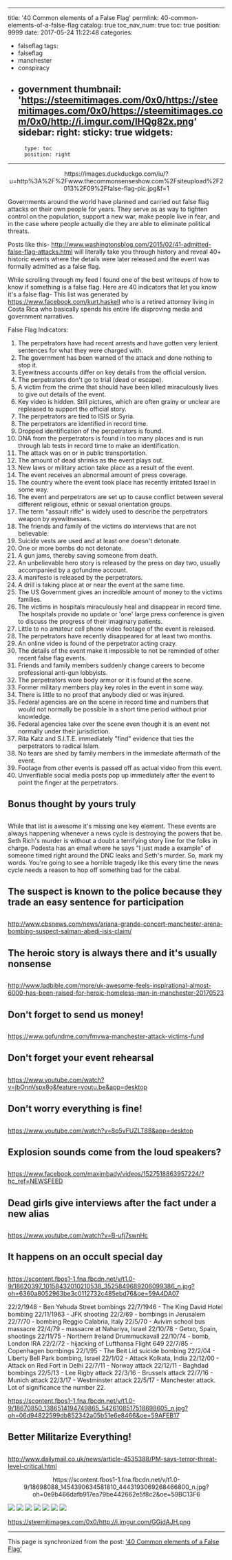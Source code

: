 
---
title: '40 Common elements of a False Flag'
permlink: 40-common-elements-of-a-false-flag
catalog: true
toc_nav_num: true
toc: true
position: 9999
date: 2017-05-24 11:22:48
categories:
- falseflag
tags:
- falseflag
- manchester
- conspiracy
- government
thumbnail: 'https://steemitimages.com/0x0/https://steemitimages.com/0x0/https://steemitimages.com/0x0/http://i.imgur.com/lHQg82x.png'
sidebar:
    right:
        sticky: true
widgets:
    -
        type: toc
        position: right
---


<center> https://images.duckduckgo.com/iu/?u=http%3A%2F%2Fwww.thecommonsenseshow.com%2Fsiteupload%2F2013%2F09%2Ffalse-flag-pic.jpg&f=1 </center>

Governments around the world have planned and carried out false flag attacks on their own people for years.  They serve as as way to tighten control on the population, support a new war, make people live in fear, and in the case where people actually die they are able to eliminate political threats.

Posts like this- http://www.washingtonsblog.com/2015/02/41-admitted-false-flag-attacks.html will literally take you through history and reveal 40+ historic events where the details were later released and the event was formally admitted as a false flag.

While scrolling through my feed I found one of the best writeups of how to know if something is a false flag.  Here are 40 indicators that let you know it's a false flag-  This list was generated by https://www.facebook.com/kurt.haskell who is a retired attorney living in Costa Rica who basically spends his entire life disproving media and government narratives.

False Flag Indicators:
1. The perpetrators have had recent arrests and have gotten very lenient sentences for what they were charged with.
2. The government has been warned of the attack and done nothing to stop it.
3. Eyewitness accounts differ on key details from the official version.
4. The perpetrators don't go to trial (dead or escape).
5. A victim from the crime that should have been killed miraculously lives to give out details of the event.
6. Key video is hidden. Still pictures, which are often grainy or unclear are repleased to support the official story.
7. The perpetrators are tied to ISIS or Syria.
8. The perpetrators are identified in record time.
9. Dropped identification of the perpetrators is found.
10. DNA from the perpetrators is found in too many places and is run through lab tests in record time to make an identification.
11. The attack was on or in public transportation.
12. The amount of dead shrinks as the event plays out.
13. New laws or military action take place as a result of the event.
14. The event receives an abnormal amount of press coverage.
15. The country where the event took place has recently irritated Israel in some way.
16. The event and perpetrators are set up to cause conflict between several different religious, ethnic or sexual orientation groups.
17. The term "assault rifle" is widely used to describe the perpetrators weapon by eyewitnesses.
18. The friends and family of the victims do interviews that are not believable.
19. Suicide vests are used and at least one doesn't detonate.
20. One or more bombs do not detonate.
21. A gun jams, thereby saving someone from death.
22. An unbelievable hero story is released by the press on day two, usually accompanied by a gofundme account.
23. A manifesto is released by the perpetrators.
24. A drill is taking place at or near the event at the same time.
25. The US Government gives an incredible amount of money to the victims families.
26. The victims in hospitals miraculously heal and disappear in record time. The hospitals provide no update or 'one' large press conference is given to discuss the progress of their imaginary patients.
27. Little to no amateur cell phone video footage of the event is released.
28. The perpetrators have recently disappeared for at least two months.
29. An online video is found of the perpetrator acting crazy.
30. The details of the event make it impossible to not be reminded of other recent false flag events.
31. Friends and family members suddenly change careers to become professional anti-gun lobbyists.
32. The perpetrators wore body armor or it is found at the scene.
33. Former military members play key roles in the event in some way.
34. There is little to no proof that anybody died or was injured.
35. Federal agencies are on the scene in record time and numbers that would not normally be possible In a short time period without prior knowledge.
36. Federal agencies take over the scene even though it is an event not normally under their jurisdiction.
37. Rita Katz and S.I.T.E. immediately "find" evidence that ties the perpetrators to radical Islam.
38. No tears are shed by family members in the immediate aftermath of the event.
39. Footage from other events is passed off as actual video from this event.
40. Unverifiable social media posts pop up immediately after the event to point the finger at the perpetrators.

## Bonus thought by yours truly <h2>
While that list is awesome it's missing one key element.  These events are always happening whenever a news cycle is destroying the powers that be.  Seth Rich's murder is without a doubt a terrifying story line for the folks in charge.  Podesta has an email where he says "I just made a example" of someone timed right around the DNC leaks and Seth's murder.  So, mark my words.  You're going to see a horrible tragedy like this every time the news cycle needs a reason to hop off something bad for the cabal.

## The suspect is known to the police because they trade an easy sentence for participation <h2>

http://www.cbsnews.com/news/ariana-grande-concert-manchester-arena-bombing-suspect-salman-abedi-isis-claim/

## The heroic story is always there and it's usually nonsense <h2>

http://www.ladbible.com/more/uk-awesome-feels-inspirational-almost-6000-has-been-raised-for-heroic-homeless-man-in-manchester-20170523

## Don't forget to send us money!  <h2>
https://www.gofundme.com/fmvwa-manchester-attack-victims-fund

## Don't forget your event rehearsal  <h2>
https://www.youtube.com/watch?v=jbOnnVspx8g&feature=youtu.be&app=desktop

## Don't worry everything is fine! <h2>
https://www.youtube.com/watch?v=8q5vFUZLT88&app=desktop

## Explosion sounds come from the loud speakers? <h2>
https://www.facebook.com/maximbady/videos/1527518863957224/?hc_ref=NEWSFEED

## Dead girls give interviews after the fact under a new alias <h2>
https://www.youtube.com/watch?v=B-ufj7swnHc

## It happens on an occult special day <h2>
https://scontent.fbos1-1.fna.fbcdn.net/v/t1.0-9/18620397_10158432010210538_3525849689206099386_n.jpg?oh=6360a8052963be3c0112732c485ebd76&oe=59A4DA07

22/2/1948 - Ben Yehuda Street bombings
22/7/1946 - The King David Hotel bombing 
22/11/1963 - JFK shooting
22/2/69 - bombings in Jerusalem
22/7/70 - bombing Reggio Calabria, Italy
22/5/70 - Avivim school bus massacre
22/4/79 - massacre at Nahariya, Israel
22/10/78 - Getxo, Spain, shootings
22/11/75 - Northern Ireland Drummuckavall 
22/10/74 - bomb, London IRA
22/2/72 - hijacking of Lufthansa Flight 649
22/7/85 - Copenhagen bombings
22/1/95 - The Beit Lid suicide bombing
22/2/04 - Liberty Bell Park bombing, Israel
22/1/02 - Attack Kolkata, India
22/12/00 - Attack on Red Fort in Delhi
22/7/11 - Norway attack
22/12/11 - Baghdad bombings
22/5/13 - Lee Rigby attack
22/3/16 - Brussels attack
22/7/16 - Munich attack
22/3/17 - Westminster attack
22/5/17 - Manchester attack.
Lot of significance the number 22.

https://scontent.fbos1-1.fna.fbcdn.net/v/t1.0-9/18670850_1386514194749865_5426108517518698605_n.jpg?oh=06d94822599db852342a05b51e6e8466&oe=59AFEB17

## Better Militarize Everything! <h2>
http://www.dailymail.co.uk/news/article-4535388/PM-says-terror-threat-level-critical.html

<center> https://scontent.fbos1-1.fna.fbcdn.net/v/t1.0-9/18698088_1454390634581810_4443193069268466800_n.jpg?oh=0e9b466dafb917ea79be442662e5f8c2&oe=59BC13F6 </center>



![](https://steemitimages.com/0x0/https://steemitimages.com/0x0/https://steemitimages.com/0x0/http://i.imgur.com/lHQg82x.png)
![](https://steemitimages.com/0x0/https://steemitimages.com/0x0/https://steemitimages.com/0x0/http://i.imgur.com/tqgl8i1.png)
![](https://steemitimages.com/0x0/http://i.imgur.com/IldZ0Oz.png)
![](https://steemitimages.com/0x0/https://steemitimages.com/0x0/https://steemitimages.com/0x0/http://i.imgur.com/Lhqluk4.png)
![](https://steemitimages.com/0x0/https://steemitimages.com/0x0/https://steemitimages.com/0x0/http://i.imgur.com/qQHBITS.png)
![](https://steemitimages.com/0x0/http://i.imgur.com/Z1Jumdk.png)
![](https://steemitimages.com/0x0/https://media.giphy.com/media/7rdX2yYlGyfMQ/giphy.gif)

https://steemitimages.com/0x0/http://i.imgur.com/GGjdAJH.png

- - -

This page is synchronized from the post: ['40 Common elements of a False Flag'](https://steemit.com/@aggroed/40-common-elements-of-a-false-flag)
